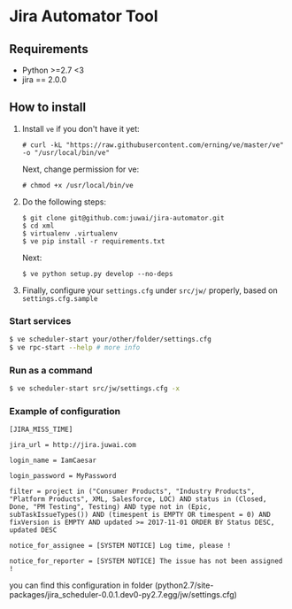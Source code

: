 # Jira Automator Tool

## Requirements
* Python >=2.7 <3
* jira == 2.0.0

## How to install

1. Install `ve` if you don't have it yet:
    ```
    # curl -kL "https://raw.githubusercontent.com/erning/ve/master/ve" -o "/usr/local/bin/ve"
    ```

    Next, change permission for ve:
    ```
    # chmod +x /usr/local/bin/ve
    ```

2. Do the following steps:
    ```
    $ git clone git@github.com:juwai/jira-automator.git
    $ cd xml
    $ virtualenv .virtualenv
    $ ve pip install -r requirements.txt
    ```

    Next:
    ```
    $ ve python setup.py develop --no-deps
    ```

3. Finally, configure your `settings.cfg` under `src/jw/` properly, based on `settings.cfg.sample`


### Start services

```bash
$ ve scheduler-start your/other/folder/settings.cfg
$ ve rpc-start --help # more info
```

### Run as a command
```bash
$ ve scheduler-start src/jw/settings.cfg -x
```

### Example of configuration
```
[JIRA_MISS_TIME]

jira_url = http://jira.juwai.com

login_name = IamCaesar

login_password = MyPassword

filter = project in ("Consumer Products", "Industry Products", "Platform Products", XML, Salesforce, LOC) AND status in (Closed, Done, "PM Testing", Testing) AND type not in (Epic, subTaskIssueTypes()) AND (timespent is EMPTY OR timespent = 0) AND fixVersion is EMPTY AND updated >= 2017-11-01 ORDER BY Status DESC, updated DESC

notice_for_assignee = [SYSTEM NOTICE] Log time, please !

notice_for_reporter = [SYSTEM NOTICE] The issue has not been assigned !

```

you can find this configuration in folder (python2.7/site-packages/jira_scheduler-0.0.1.dev0-py2.7.egg/jw/settings.cfg) 
